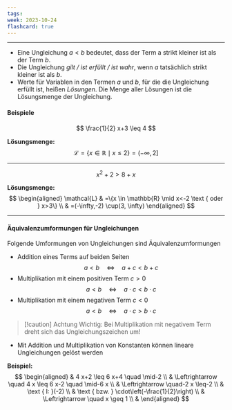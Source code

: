 ```yaml
---
tags: 
week: 2023-10-24
flashcard: true
---
```

***

- Eine Ungleichung $a<b$ bedeutet, dass der Term a strikt kleiner ist als der Term $b$.
- Die Ungleichung *gilt / ist erfüllt / ist wahr*, wenn $a$ tatsächlich strikt kleiner ist als $b$.
- Werte für Variablen in den Termen $a$ und $b$, für die die Ungleichung erfüllt ist, heißen *Lösungen*. Die Menge aller Lösungen ist die Lösungsmenge der Ungleichung.

#### Beispiele
$$
\frac{1}{2} x+3 \leq 4
$$

**Lösungsmenge:**
$$
\mathcal{L}=\{x \in \mathbb{R} \mid x \leq 2\}=(-\infty, 2]
$$
***

$$
x^2+2>8+x
$$

**Lösungsmenge:**
$$
\begin{aligned}
\mathcal{L} & =\{x \in \mathbb{R} \mid x<-2 \text { oder } x>3\} \\
& =(-\infty,-2) \cup(3, \infty)
\end{aligned}
$$
***

#### Äquivalenzumformungen für Ungleichungen
Folgende Umformungen von Ungleichungen sind Äquivalenzumformungen

- Addition eines Terms auf beiden Seiten
$$
a<b \quad \Leftrightarrow \quad a+c<b+c
$$
- Multiplikation mit einem positiven Term $c>0$
$$
a<b \quad \Leftrightarrow \quad a \cdot c<b \cdot c
$$
- Multiplikation mit einem negativen Term $c<0$
$$
a<b \quad \Leftrightarrow \quad a \cdot c>b \cdot c
$$

> [!caution] Achtung
> Wichtig: Bei Multiplikation mit negativem Term dreht sich das Ungleichungszeichen um!

- Mit Addition und Multiplikation von Konstanten können lineare Ungleichungen gelöst werden

**Beispiel:**
$$
\begin{aligned}
& 4 x+2 \leq 6 x+4 \quad \mid-2 \\
& \Leftrightarrow \quad 4 x \leq 6 x-2 \quad \mid-6 x \\
& \Leftrightarrow \quad-2 x \leq-2 \\
& \text { I: }(-2) \\
& \text { bzw. } \cdot\left(-\frac{1}{2}\right) \\
& \Leftrightarrow \quad x \geq 1 \\
&
\end{aligned}
$$
